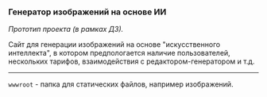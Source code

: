 
### Генератор изображений на основе ИИ

*Прототип проекта (в рамках ДЗ).*

Сайт для генерации изображений на основе "искусственного интеллекта", в котором предпологается наличие пользователей, нескольких тарифов, взаимодействия с редактором-генератором и т.д.

---
`wwwroot` - папка для статических файлов, например изображений.